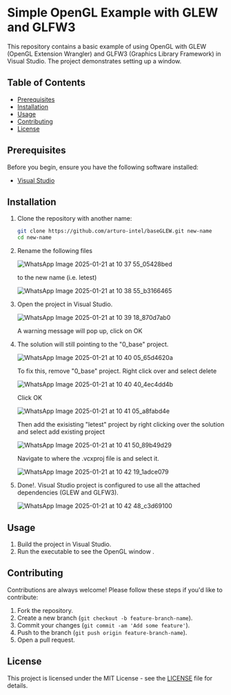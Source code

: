 # Simple OpenGL Example with GLEW and GLFW3

This repository contains a basic example of using OpenGL with GLEW (OpenGL Extension Wrangler) and GLFW3 (Graphics Library Framework) in Visual Studio. The project demonstrates setting up a window.

## Table of Contents

- [Prerequisites](#prerequisites)
- [Installation](#installation)
- [Usage](#usage)
- [Contributing](#contributing)
- [License](#license)

## Prerequisites

Before you begin, ensure you have the following software installed:

- [Visual Studio](https://visualstudio.microsoft.com/)

## Installation

1. Clone the repository with another name:

    ```bash
    git clone https://github.com/arturo-intel/baseGLEW.git new-name
    cd new-name
    ```
2. Rename the following files 
   
    ![WhatsApp Image 2025-01-21 at 10 37 55_05428bed](https://github.com/user-attachments/assets/6057b789-dee9-4507-9605-be4fd5742e6b)

   to the new name (i.e. letest)

    ![WhatsApp Image 2025-01-21 at 10 38 55_b3166465](https://github.com/user-attachments/assets/8b484c9f-2d83-46ec-a0d5-b21cff582e22)

4. Open the project in Visual Studio.

    ![WhatsApp Image 2025-01-21 at 10 39 18_870d7ab0](https://github.com/user-attachments/assets/db78606f-340e-417f-abe8-718a612dfa20)

    A warning message will pop up, click on OK  

5. The solution will still pointing to the "0_base" project.

    ![WhatsApp Image 2025-01-21 at 10 40 05_65d4620a](https://github.com/user-attachments/assets/8dc6eb72-f5e2-47e2-8256-2777127334d8)

   To fix this, remove "0_base" project. Right click over and select delete
   
    ![WhatsApp Image 2025-01-21 at 10 40 40_4ec4dd4b](https://github.com/user-attachments/assets/d5cb0b0b-cf0a-4ba5-bce0-0c8a58fc65b0)

   Click OK

    ![WhatsApp Image 2025-01-21 at 10 41 05_a8fabd4e](https://github.com/user-attachments/assets/ee60488f-a760-484e-993d-066ca9782b73)


   Then add the exisisting "letest" project by right clicking over the solution and select add existing project

    ![WhatsApp Image 2025-01-21 at 10 41 50_89b49d29](https://github.com/user-attachments/assets/75de3613-7209-4110-85fe-6449eb9d61d2)

   Navigate to where the .vcxproj file is and select it.

    ![WhatsApp Image 2025-01-21 at 10 42 19_1adce079](https://github.com/user-attachments/assets/c5f6c30e-3c5e-4258-b949-7b450252db10)

6. Done!. Visual Studio project is configured to use all the attached dependencies (GLEW and GLFW3).

   ![WhatsApp Image 2025-01-21 at 10 42 48_c3d69100](https://github.com/user-attachments/assets/50d2ad02-7399-4193-ad15-557556bfc670)

## Usage

1. Build the project in Visual Studio.
2. Run the executable to see the OpenGL window .

## Contributing

Contributions are always welcome! Please follow these steps if you'd like to contribute:

1. Fork the repository.
2. Create a new branch (`git checkout -b feature-branch-name`).
3. Commit your changes (`git commit -am 'Add some feature'`).
4. Push to the branch (`git push origin feature-branch-name`).
5. Open a pull request.

## License

This project is licensed under the MIT License - see the [LICENSE](LICENSE) file for details.
